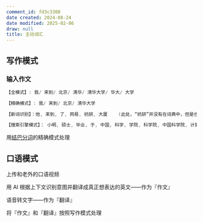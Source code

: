 ```yaml
---
comment_id: fd3c3308
date created: 2024-08-24
date modified: 2025-02-06
draw: null
title: 主动词汇
---
```

## 写作模式

### 输入作文

```Java
【全模式】: 我/ 来到/ 北京/ 清华/ 清华大学/ 华大/ 大学

【精确模式】: 我/ 来到/ 北京/ 清华大学

【新词识别】：他, 来到, 了, 网易, 杭研, 大厦    (此处，“杭研”并没有在词典中，但是也被Viterbi算法识别出来了)

【搜索引擎模式】： 小明, 硕士, 毕业, 于, 中国, 科学, 学院, 科学院, 中国科学院, 计算, 计算所, 后, 在, 日本, 京都, 大学, 日本京都大学, 深造
```

用[结巴分词](结巴分词)的精确模式处理

## 口语模式

上传和老外的口语视频

用 AI 根据上下文识别意图并翻译成真正想表达的英文——作为『作文』

语音转文字——作为『翻译』

将『作文』和『翻译』按照写作模式处理

